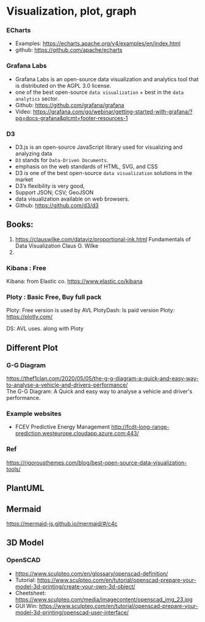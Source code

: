 # Visualization, plot, graph

### ECharts
* Examples: https://echarts.apache.org/v4/examples/en/index.html
* github: https://github.com/apache/echarts

### Grafana Labs
* Grafana Labs is an open-source data visualization and analytics tool that is distributed on the AGPL 3.0 license.
* one of the best open-source `data visualization` + best in the `data analytics` sector.
* Github: https://github.com/grafana/grafana
* Video: https://grafana.com/go/webinar/getting-started-with-grafana/?pg=docs-grafana&plcmt=footer-resources-1

### D3
* D3.js is an open-source JavaScript library used for visualizing and analyzing data
* `D3` stands for `Data-Driven Documents`. 
* emphasis on the web standards of HTML, SVG, and CSS
* D3 is one of the best open-source `data visualization` solutions in the market
* D3’s flexibility is very good,
* Support JSON; CSV; GeoJSON
* data visualization available on web browsers.
* Github: https://github.com/d3/d3

## Books:
1. https://clauswilke.com/dataviz/proportional-ink.html
Fundamentals of Data Visualization
Claus O. Wilke
2. 

### Kibana : Free
Kibana: from Elastic co.
https://www.elastic.co/kibana 

### Ploty : Basic Free, Buy full pack
Ploty: Free version is used by AVL
PlotyDash: Is paid version
Ploty:
https://plotly.com/ 


DS: AVL uses. along with Ploty

## Different Plot

### G-G Diagram
https://thef1clan.com/2020/05/05/the-g-g-diagram-a-quick-and-easy-way-to-analyse-a-vehicle-and-drivers-performance/  
The G-G Diagram: A Quick and easy way to analyse a vehicle and driver's performance.  

### Example websites
* FCEV Predictive Energy Management http://fcdt-long-range-prediction.westeurope.cloudapp.azure.com:443/

### Ref
https://rigorousthemes.com/blog/best-open-source-data-visualization-tools/

## PlantUML

## Mermaid

https://mermaid-js.github.io/mermaid/#/c4c

## 3D Model
### OpenSCAD
* https://www.sculpteo.com/en/glossary/openscad-definition/
* Tutorial: https://www.sculpteo.com/en/tutorial/openscad-prepare-your-model-3d-printing/create-your-own-3d-object/
* Cheetsheet: https://www.sculpteo.com/media/imagecontent/openscad_img_23.jpg
* GUI Win: https://www.sculpteo.com/en/tutorial/openscad-prepare-your-model-3d-printing/openscad-user-interface/

